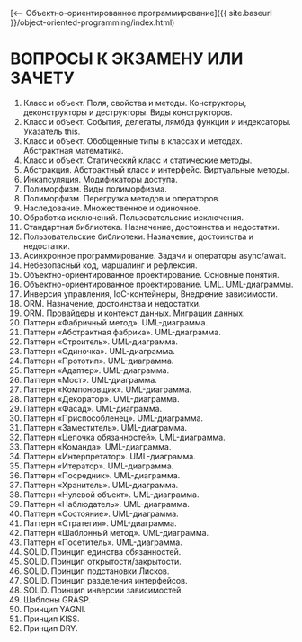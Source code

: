 [⟵ Объектно-ориентированное программирование]({{ site.baseurl }}/object-oriented-programming/index.html)

# **ВОПРОСЫ К ЭКЗАМЕНУ ИЛИ ЗАЧЕТУ**

1.	Класс и объект. Поля, свойства и методы. Конструкторы, деконструкторы и деструкторы. Виды конструкторов.
2.	Класс и объект. События, делегаты, лямбда функции и индексаторы. Указатель this.
3.	Класс и объект. Обобщенные типы в классах и методах. Абстрактная математика.
4.	Класс и объект. Статический класс и статические методы.
5.	Абстракция. Абстрактный класс и интерфейс. Виртуальные методы.
6.	Инкапсуляция. Модификаторы доступа.
7.	Полиморфизм. Виды полиморфизма.
8.	Полиморфизм. Перегрузка методов и операторов.
9.	Наследование. Множественное и одиночное.
10.	Обработка исключений. Пользовательские исключения.
11.	Стандартная библиотека. Назначение, достоинства и недостатки.
12.	Пользовательские библиотеки. Назначение, достоинства и недостатки.
13.	Асинхронное программирование. Задачи и операторы async/await.
14.	Небезопасный код, маршалинг и рефлексия.
15.	Объектно-ориентированное проектирование. Основные понятия.
16.	Объектно-ориентированное проектирование. UML. UML-диаграммы.
17.	Инверсия управления, IoC-контейнеры, Внедрение зависимости.
18.	ORM. Назначение, достоинства и недостатки.
19. ORM. Провайдеры и контекст данных. Миграции данных.
20. Паттерн «Фабричный метод». UML-диаграмма.
21. Паттерн «Абстрактная фабрика». UML-диаграмма.
22. Паттерн «Строитель». UML-диаграмма.
23. Паттерн «Одиночка». UML-диаграмма.
24. Паттерн «Прототип». UML-диаграмма.
25. Паттерн «Адаптер». UML-диаграмма.
26. Паттерн «Мост». UML-диаграмма.
27. Паттерн «Компоновщик». UML-диаграмма.
28. Паттерн «Декоратор». UML-диаграмма.
29. Паттерн «Фасад». UML-диаграмма.
30. Паттерн «Приспособленец». UML-диаграмма.
31. Паттерн «Заместитель». UML-диаграмма.
32. Паттерн «Цепочка обязанностей». UML-диаграмма.
33. Паттерн «Команда». UML-диаграмма.
34. Паттерн «Интерпретатор». UML-диаграмма.
35. Паттерн «Итератор». UML-диаграмма.
36. Паттерн «Посредник». UML-диаграмма.
37. Паттерн «Хранитель». UML-диаграмма.
38. Паттерн «Нулевой объект». UML-диаграмма.
39. Паттерн «Наблюдатель». UML-диаграмма.
40. Паттерн «Состояние». UML-диаграмма.
41. Паттерн «Стратегия». UML-диаграмма.
42. Паттерн «Шаблонный метод». UML-диаграмма.
43. Паттерн «Посетитель». UML-диаграмма.
44.	SOLID. Принцип единства обязанностей.
45.	SOLID. Принцип открытости/закрытости.
46.	SOLID. Принцип подстановки Лисков.
47.	SOLID. Принцип разделения интерфейсов.
48.	SOLID. Принцип инверсии зависимостей.
49. Шаблоны GRASP.
50. Принцип YAGNI.
51. Принцип KISS.
52. Принцип DRY.
